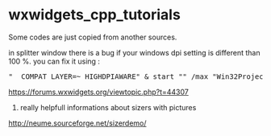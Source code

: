 # wxwidgets_cpp_tutorials

Some codes are just copied from another sources. 

in splitter window there is a bug if your windows dpi setting is different than 100 %. you can fix it using :
<pre>
"__COMPAT_LAYER=~ HIGHDPIAWARE" & start "" /max "Win32Project2.exe"
</pre>
https://forums.wxwidgets.org/viewtopic.php?t=44307

1. really helpfull informations about sizers with pictures

http://neume.sourceforge.net/sizerdemo/
